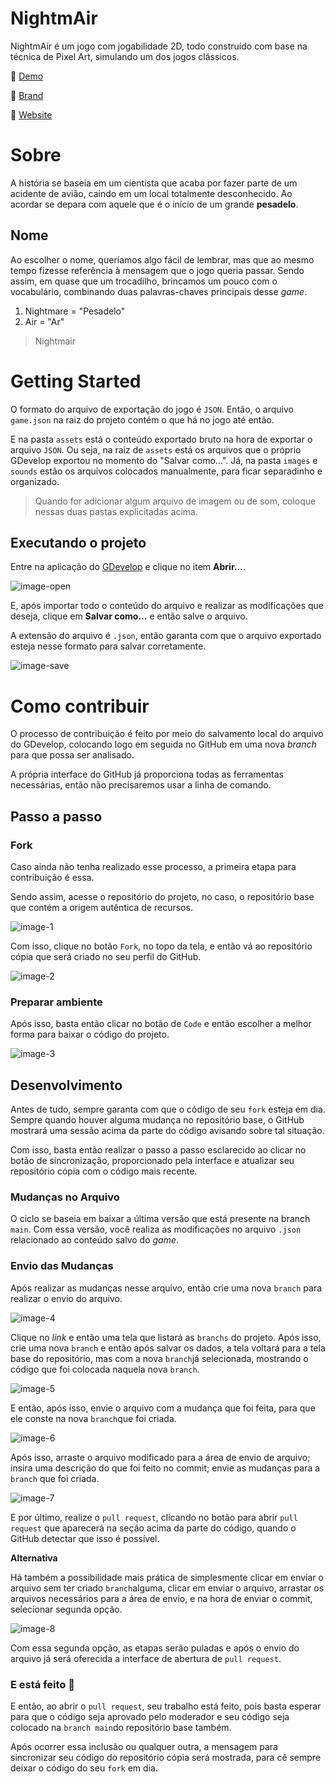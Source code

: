 # NightmAir

NightmAir é um jogo com jogabilidade 2D, todo construído com base na técnica de Pixel Art, simulando um dos jogos clássicos.

🔗 [Demo][demo-url]

🔗 [Brand][figma-url]

🔗 [Website][website-url]

# Sobre

A história se baseia em um cientista que acaba por fazer parte de um acidente de avião, caindo em um local totalmente desconhecido. Ao acordar se depara com aquele que é o início de um grande **pesadelo**.

## Nome

Ao escolher o nome, queríamos algo fácil de lembrar, mas que ao mesmo tempo fizesse referência à mensagem que o jogo queria passar. Sendo assim, em quase que um trocadilho, brincamos um pouco com o vocabulário, combinando duas palavras-chaves principais desse *game*.

1. Nightmare = "Pesadelo"
2. Air = "Ar"

> Nightmair

# Getting Started

O formato do arquivo de exportação do jogo é `JSON`. Então, o arquivo `game.json` na raiz do projeto contém o que há no jogo até então.

E na pasta `assets` está o conteúdo exportado bruto na hora de exportar o arquivo `JSON`. Ou seja, na raiz de `assets` está os arquivos que o próprio GDevelop exportou no momento do "Salvar como...". Já, na pasta `images` e `sounds` estão os arquivos colocados manualmente, para ficar separadinho e organizado.

> Quando for adicionar algum arquivo de imagem ou de som, coloque nessas duas pastas explicitadas acima.

## Executando o projeto

Entre na aplicação do [GDevelop](https://gdevelop.io/download) e clique no item **Abrir...**.

![image-open]

E, após importar todo o conteúdo do arquivo e realizar as modificações que deseja, clique em **Salvar como...** e então salve o arquivo.

A extensão do arquivo é `.json`, então garanta com que o arquivo exportado esteja nesse formato para salvar corretamente.

![image-save]

# Como contribuir

O processo de contribuição é feito por meio do salvamento local do arquivo do GDevelop, colocando logo em seguida no GitHub em uma nova *branch* para que possa ser analisado.

A própria interface do GitHub já proporciona todas as ferramentas necessárias, então não precisaremos usar a linha de comando.

## Passo a passo

### Fork
Caso ainda não tenha realizado esse processo, a primeira etapa para contribuição é essa.

Sendo assim, acesse o repositório do projeto, no caso, o repositório base que contém a origem autêntica de recursos.

![image-1]

Com isso, clique no botão `Fork`, no topo da tela, e então vá ao repositório cópia que será criado no seu perfil do GitHub.

![image-2]

### Preparar ambiente

Após isso, basta então clicar no botão de `Code` e então escolher a melhor forma para baixar o código do projeto.

![image-3]

## Desenvolvimento

Antes de tudo, sempre garanta com que o código de seu `fork` esteja em dia. Sempre quando houver alguma mudança no repositório base, o GitHub mostrará uma sessão acima da parte do código avisando sobre tal situação.

Com isso, basta então realizar o passo a passo esclarecido ao clicar no botão de sincronização, proporcionado pela interface e atualizar seu repositório cópia com o código mais recente.

### Mudanças no Arquivo

O ciclo se baseia em baixar a última versão que está presente na branch `main`. Com essa versão, você realiza as modificações no arquivo `.json` relacionado ao conteúdo salvo do *game*.

### Envio das Mudanças

Após realizar as mudanças nesse arquivo, então crie uma nova `branch` para realizar o envio do arquivo.

![image-4]

Clique no *link* e então uma tela que listará as `branchs` do projeto. Após isso, crie uma nova `branch` e então após salvar os dados, a tela voltará para a tela base do repositório, mas com a nova `branch`já selecionada, mostrando o código que foi colocada naquela nova `branch`.

![image-5]

E então, após isso, envie o arquivo com a mudança que foi feita, para que ele conste na nova `branch`que foi criada.

![image-6]

Após isso, arraste o arquivo modificado para a área de envio de arquivo; insira uma descrição do que foi feito no commit; envie as mudanças para a `branch` que foi criada.

![image-7]

E por último, realize o `pull request`, clicando no botão para abrir `pull  request` que aparecerá na seção acima da parte do código, quando o GitHub detectar que isso é possível.

**Alternativa**

Há também a possibilidade mais prática de simplesmente clicar em enviar o arquivo sem ter criado `branch`alguma, clicar em enviar o arquivo, arrastar os arquivos necessários para a área de envio, e na hora de enviar o commit, selecionar segunda opção.

![image-8]

Com essa segunda opção, as etapas serão puladas e após o envio do arquivo já será oferecida a interface de abertura de `pull request`.

### E está feito 🎉

E então, ao abrir o `pull request`, seu trabalho está feito, pois basta esperar para que o código seja aprovado pelo moderador e seu código seja colocado na `branch main`do repositório base também.

Após ocorrer essa inclusão ou qualquer outra, a mensagem para sincronizar seu código do repositório cópia será mostrada, para cê sempre deixar o código do seu `fork` em dia.

[image-1]: ./.github/1.jpg
[image-2]: ./.github/2.jpg
[image-3]: ./.github/3.jpg
[image-4]: ./.github/4.jpg
[image-5]: ./.github/5.jpg
[image-6]: ./.github/6.jpg
[image-7]: ./.github/7.jpg
[image-8]: ./.github/8.jpg
[image-save]: ./.github/save.png
[image-open]: ./.github/open.png
[website-url]: https://nightmair-page.vercel.app/
[demo-url]: https://gd.games/instant-builds/64b9443c-d478-412c-b831-59d6d8039999
[figma-url]: https://www.figma.com/file/TMPn232AGlSGbJN63VDGS4/Nightmair?type=design&node-id=0%3A1&mode=design&t=OgOcSbXPKhSy47e4-1
